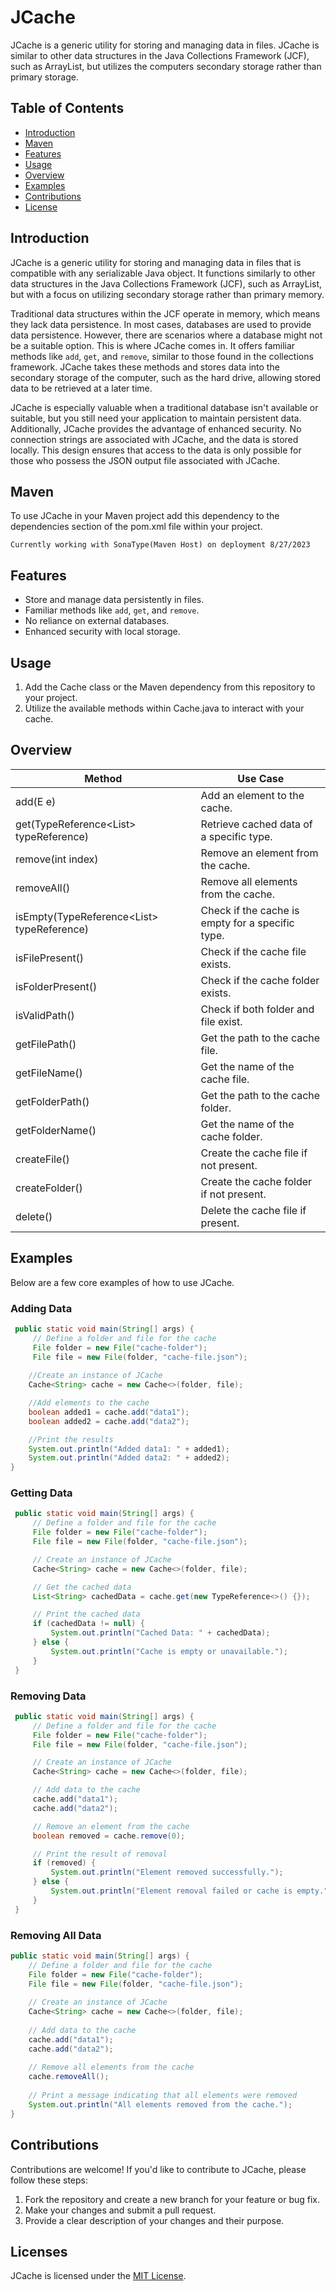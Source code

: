 
# JCache

JCache is a generic utility for storing and managing data in files. JCache is similar to other data structures in the Java Collections Framework (JCF), such as ArrayList, but utilizes the computers secondary storage rather than primary storage.

## Table of Contents

- [Introduction](#introduction)
- [Maven](#maven)
- [Features](#features)
- [Usage](#usage)
- [Overview](#overview)
- [Examples](#examples)
- [Contributions](#contributions)
- [License](#license)

## Introduction
JCache is a generic utility for storing and managing data in files that is compatible with any serializable Java object. It functions similarly to other data structures in the Java Collections Framework (JCF), such as ArrayList, but with a focus on utilizing secondary storage rather than primary memory.

Traditional data structures within the JCF operate in memory, which means they lack data persistence. In most cases, databases are used to provide data persistence. However, there are scenarios where a database might not be a suitable option. This is where JCache comes in. It offers familiar methods like `add`, `get`, and `remove`, similar to those found in the collections framework. JCache takes these methods and stores data into the secondary storage of the computer, such as the hard drive, allowing stored data to be retrieved at a later time.

JCache is especially valuable when a traditional database isn't available or suitable, but you still need your application to maintain persistent data. Additionally, JCache provides the advantage of enhanced security. No connection strings are associated with JCache, and the data is stored locally. This design ensures that access to the data is only possible for those who possess the JSON output file associated with JCache.
## Maven

To use JCache in your Maven project add this dependency to the dependencies section of the pom.xml file within your project.
```mvn 
Currently working with SonaType(Maven Host) on deployment 8/27/2023
```
## Features
- Store and manage data persistently in files.
- Familiar methods like `add`, `get`, and `remove`.
- No reliance on external databases.
- Enhanced security with local storage.
## Usage
1. Add the Cache class or the Maven dependency from this repository to your project.
2. Utilize the available methods within Cache.java to interact with your cache.
## Overview
|Method|Use Case  |
|--|--|
|add(E e)  | Add an element to the cache. |
| get(TypeReference<List<E>> typeReference) | Retrieve cached data of a specific type. |
| remove(int index) | Remove an element from the cache. |
| removeAll() | Remove all elements from the cache. |
| isEmpty(TypeReference<List<E>> typeReference) | Check if the cache is empty for a specific type. |
| isFilePresent() | Check if the cache file exists. |
| isFolderPresent() | Check if the cache folder exists. |
| isValidPath() | Check if both folder and file exist. |
| getFilePath() | Get the path to the cache file. |
| getFileName() | Get the name of the cache file. |
| getFolderPath() | Get the path to the cache folder. |
| getFolderName() | Get the name of the cache folder. |
| createFile() | Create the cache file if not present. |
| createFolder() | Create the cache folder if not present. |
| delete() | Delete the cache file if present. |

## Examples
Below are a few core examples of how to use JCache.
### Adding Data
```java
 public static void main(String[] args) {
     // Define a folder and file for the cache
     File folder = new File("cache-folder");
     File file = new File(folder, "cache-file.json");
	
	//Create an instance of JCache
	Cache<String> cache = new Cache<>(folder, file);

	//Add elements to the cache
	boolean added1 = cache.add("data1");
	boolean added2 = cache.add("data2");

	//Print the results
	System.out.println("Added data1: " + added1);
	System.out.println("Added data2: " + added2);
}
```

### Getting Data
```java
 public static void main(String[] args) {
     // Define a folder and file for the cache
     File folder = new File("cache-folder");
     File file = new File(folder, "cache-file.json");

     // Create an instance of JCache
     Cache<String> cache = new Cache<>(folder, file);

     // Get the cached data
     List<String> cachedData = cache.get(new TypeReference<>() {});

     // Print the cached data
     if (cachedData != null) {
         System.out.println("Cached Data: " + cachedData);
     } else {
         System.out.println("Cache is empty or unavailable.");
     }
 }
```

### Removing Data

```java
 public static void main(String[] args) {
     // Define a folder and file for the cache
     File folder = new File("cache-folder");
     File file = new File(folder, "cache-file.json");

     // Create an instance of JCache
     Cache<String> cache = new Cache<>(folder, file);

     // Add data to the cache
     cache.add("data1");
     cache.add("data2");

     // Remove an element from the cache
     boolean removed = cache.remove(0);

     // Print the result of removal
     if (removed) {
         System.out.println("Element removed successfully.");
     } else {
         System.out.println("Element removal failed or cache is empty.");
     }
 }
```
### Removing All Data

```java
public static void main(String[] args) {  
	// Define a folder and file for the cache  
	File folder = new File("cache-folder");  
	File file = new File(folder, "cache-file.json");  
  
	// Create an instance of JCache  
	Cache<String> cache = new Cache<>(folder, file);  
  
	// Add data to the cache  
	cache.add("data1");  
	cache.add("data2");  
  
	// Remove all elements from the cache  
	cache.removeAll();  
  
	// Print a message indicating that all elements were removed  
	System.out.println("All elements removed from the cache.");  
}
```
## Contributions
Contributions are welcome! If you'd like to contribute to JCache, please follow these steps:
1. Fork the repository and create a new branch for your feature or bug fix.
2. Make your changes and submit a pull request.
3. Provide a clear description of your changes and their purpose.

## Licenses
JCache is licensed under the [MIT License](https://chat.openai.com/LICENSE).
